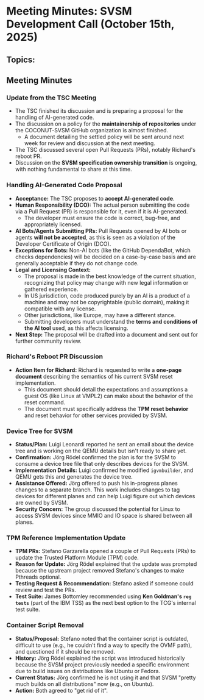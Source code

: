 # Meeting Minutes: SVSM Development Call (October 15th, 2025)

## Topics:

## Meeting Minutes

### Update from the TSC Meeting

* The TSC finished its discussion and is preparing a proposal for the handling of AI-generated code.
* The discussion on a policy for the **maintainership of repositories** under the COCONUT-SVSM GitHub organization is almost finished.
  * A document detailing the settled policy will be sent around next week for review and discussion at the next meeting.
* The TSC discussed several open Pull Requests (PRs), notably Richard's reboot PR.
* Discussion on the **SVSM specification ownership transition** is ongoing, with nothing fundamental to share at this time.

### Handling AI-Generated Code Proposal

* **Acceptance:** The TSC proposes to **accept AI-generated code**.
* **Human Responsibility (DCO):** The actual person submitting the code via a Pull Request (PR) is responsible for it, even if it is AI-generated.
  * The developer must ensure the code is correct, bug-free, and appropriately licensed.
* **AI Bots/Agents Submitting PRs:** Pull Requests opened by AI bots or agents **will not be accepted**, as this is seen as a violation of the Developer Certificate of Origin (DCO).
* **Exceptions for Bots:** Non-AI bots (like the GitHub DependaBot, which checks dependencies) will be decided on a case-by-case basis and are generally acceptable if they do not change code.
* **Legal and Licensing Context:**
  * The proposal is made in the best knowledge of the current situation, recognizing that policy may change with new legal information or gathered experience.
  * In US jurisdiction, code produced purely by an AI is a product of a machine and may not be copyrightable (public domain), making it compatible with any license.
  * Other jurisdictions, like Europe, may have a different stance.
  * Submitting developers must understand the **terms and conditions of the AI tool** used, as this affects licensing.
* **Next Step:** The proposal will be drafted into a document and sent out for further community review.

### Richard's Reboot PR Discussion

* **Action Item for Richard:** Richard is requested to write a **one-page document** describing the semantics of his current SVSM reset implementation.
  * This document should detail the expectations and assumptions a guest OS (like Linux at VMPL2) can make about the behavior of the reset command.
  * The document must specifically address the **TPM reset behavior** and reset behavior for other services provided by SVSM.

### Device Tree for SVSM

* **Status/Plan:** Luigi Leonardi reported he sent an email about the device tree and is working on the QEMU details but isn't ready to share yet.
* **Confirmation:** Jörg Rödel confirmed the plan is for the SVSM to consume a device tree file that only describes devices for the SVSM.
* **Implementation Details:** Luigi confirmed he modified `igvmbuilder`, and QEMU gets this and generates the device tree.
* **Assistance Offered:** Jörg offered to push his in-progress planes changes to a separate branch. This work includes changes to tag devices for different planes and can help Luigi figure out which devices are owned by SVSM.
* **Security Concern:** The group discussed the potential for Linux to access SVSM devices since MMIO and IO space is shared between all planes.

### TPM Reference Implementation Update

* **TPM PRs:** Stefano Garzarella opened a couple of Pull Requests (PRs) to update the Trusted Platform Module (TPM) code.
* **Reason for Update:** Jörg Rödel explained that the update was prompted because the upstream project removed Stefano's changes to make Pthreads optional.
* **Testing Request & Recommendation:** Stefano asked if someone could review and test the PRs.
* **Test Suite:** James Bottomley recommended using **Ken Goldman's `reg tests`** (part of the IBM TSS) as the next best option to the TCG's internal test suite.

### Container Script Removal

* **Status/Proposal:** Stefano noted that the container script is outdated, difficult to use (e.g., he couldn't find a way to specify the OVMF path), and questioned if it should be removed.
* **History:** Jörg Rödel explained the script was introduced historically because the SVSM project previously needed a specific environment due to build issues on distributions like Ubuntu or Fedora.
* **Current Status:** Jörg confirmed he is not using it and that SVSM "pretty much builds on all distributions" now (e.g., on Ubuntu).
* **Action:** Both agreed to "get rid of it".
